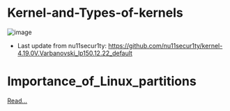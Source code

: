 # Kernel-and-Types-of-kernels
![image](https://github.com/nu11secur1ty/pictures/blob/master/gV8hn.png)

- Last update from nu11secur1ty: https://github.com/nu11secur1ty/kernel-4.19.0V.Varbanovski_lp150.12.22_default

# Importance_of_Linux_partitions
[Read...](https://github.com/nu11secur1ty/Linux_Deployment_Administration_Hacks/tree/master/Importance_of_Linux_partitions)


